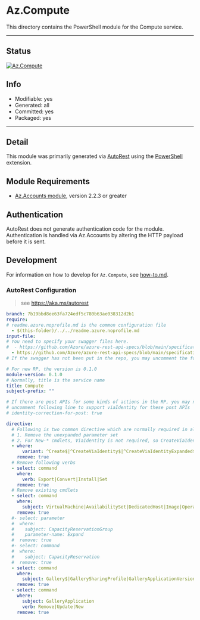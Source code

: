 <!-- region Generated -->
# Az.Compute
This directory contains the PowerShell module for the Compute service.

---
## Status
[![Az.Compute](https://img.shields.io/powershellgallery/v/Az.Compute.svg?style=flat-square&label=Az.Compute "Az.Compute")](https://www.powershellgallery.com/packages/Az.Compute/)

## Info
- Modifiable: yes
- Generated: all
- Committed: yes
- Packaged: yes

---
## Detail
This module was primarily generated via [AutoRest](https://github.com/Azure/autorest) using the [PowerShell](https://github.com/Azure/autorest.powershell) extension.

## Module Requirements
- [Az.Accounts module](https://www.powershellgallery.com/packages/Az.Accounts/), version 2.2.3 or greater

## Authentication
AutoRest does not generate authentication code for the module. Authentication is handled via Az.Accounts by altering the HTTP payload before it is sent.

## Development
For information on how to develop for `Az.Compute`, see [how-to.md](how-to.md).
<!-- endregion -->

### AutoRest Configuration
> see https://aka.ms/autorest

``` yaml
branch: 7b19bbd8ee63fa724edf5c780b63ae038312d2b1
require:
# readme.azure.noprofile.md is the common configuration file
  - $(this-folder)/../../readme.azure.noprofile.md
input-file:
# You need to specify your swagger files here.
#  - https://github.com/Azure/azure-rest-api-specs/blob/main/specification/compute/resource-manager/Microsoft.Compute/stable/2021-07-01/compute.json
  - https://github.com/Azure/azure-rest-api-specs/blob/main/specification/compute/resource-manager/Microsoft.Compute/stable/2021-07-01/gallery.json
# If the swagger has not been put in the repo, you may uncomment the following line and refer to it locally

# For new RP, the version is 0.1.0
module-version: 0.1.0
# Normally, title is the service name
title: Compute
subject-prefix: ""

# If there are post APIs for some kinds of actions in the RP, you may need to 
# uncomment following line to support viaIdentity for these post APIs
# identity-correction-for-post: true

directive:
  # Following is two common directive which are normally required in all the RPs
  # 1. Remove the unexpanded parameter set
  # 2. For New-* cmdlets, ViaIdentity is not required, so CreateViaIdentityExpanded is removed as well
  - where:
      variant: ^Create$|^CreateViaIdentity$|^CreateViaIdentityExpanded$|^Update$|^UpdateViaIdentity$
    remove: true
  # Remove following verbs
  - select: command
    where:
      verb: Export|Convert|Install|Set
    remove: true
  # Remove existing cmdlets
  - select: command
    where:
      subject: VirtualMachine|AvailabilitySet|DedicatedHost|Image|Operation|ProximityPlacementGroup|RestorePoint|RestorePointCollection|Usage|CapacityReservationGroup|CapacityReservation|SshPublicKey
    remove: true
  #- select: parameter
  #  where:
  #    subject: CapacityReservationGroup
  #    parameter-name: Expand
  #  remove: true
  #- select: command
  #  where:
  #    subject: CapacityReservation
  #  remove: true
  - select: command
    where: 
      subject: Gallery$|GallerySharingProfile|GalleryApplicationVersion
    remove: true
  - select: command
    where:
      subject: GalleryApplication
      verb: Remove|Update|New
    remove: true
```
